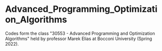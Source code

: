 # Advanced_Programming_Optimization_Algorithms
Codes form the class "30553 - Advanced Programming and Optimization Algorithms" held by professor Marek Elias at Bocconi University (Spring 2022).
